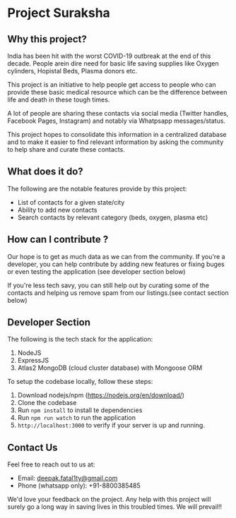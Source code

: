 # Project Suraksha

## Why this project?
India has been hit with the worst COVID-19 outbreak at the end of this decade. People arein dire need for basic life saving supplies like Oxygen cylinders, Hopistal Beds, Plasma donors etc.

This project is an initiative to help people get access to people who can provide these basic medical resource which can be the difference between life and death in these tough times.

A lot of people are sharing these contacts via social media (Twitter handles, Facebook Pages, Instagram) and notably via Whatpsapp messages/status.

This project hopes to consolidate this information in a centralized database and to make it easier to find relevant information by asking the community to help share and curate these contacts.

## What does it do?

The following are the notable features provide by this project:
* List of contacts for a given state/city
* Ability to add new contacts
* Search contacts by relevant category (beds, oxygen, plasma etc)

## How can I contribute ?

Our hope is to get as much data as we can from the community.
If you're a developer, you can help contribute by adding new features or fixing buges or even testing the application (see developer section below)

If you're less tech savy, you can still help out by curating some of the contacts and helping us remove spam from our listings.(see contact section below)

## Developer Section

The following is the tech stack for the application:

1. NodeJS
2. ExpressJS
3. Atlas2 MongoDB (cloud cluster database) with Mongoose ORM

To setup the codebase locally, follow these steps:

1. Download nodejs/npm (https://nodejs.org/en/download/)
2. Clone the codebase
3. Run `npm install` to install te dependencies
4. Run `npm run watch` to run the application
5. `http://localhost:3000` to verify if your server is up and running.

## Contact Us

Feel free to reach out to us at:

* Email: deepak.fatal1ty@gmail.com
* Phone (whatsapp only): +91-8800385485

We'd love your feedback on the project. Any help with this project will surely go a long way in saving lives in this troubled times. We will prevail!! 
